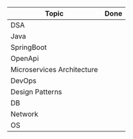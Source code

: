 | Topic                      | Done |
|----------------------------|------|
| DSA                        |      |
| Java                       |      |
| SpringBoot                 |      |
| OpenApi                    |      |
| Microservices Architecture |      |
| DevOps                     |      |
| Design Patterns            |      |
| DB                         |      |
| Network                    |      |
| OS                         |      |